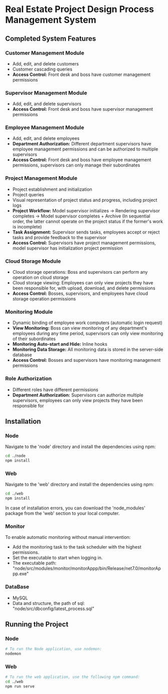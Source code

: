 # Real Estate Project Design Process Management System

## Completed System Features

### Customer Management Module

- Add, edit, and delete customers
- Customer cascading queries
- **Access Control:** Front desk and boss have customer management permissions

### Supervisor Management Module

- Add, edit, and delete supervisors
- **Access Control:** Front desk and boss have supervisor management permissions

### Employee Management Module

- Add, edit, and delete employees
- **Department Authorization:** Different department supervisors have employee management permissions and can be authorized to multiple supervisors
- **Access Control:** Front desk and boss have employee management permissions, supervisors can only manage their subordinates

### Project Management Module

- Project establishment and initialization
- Project queries
- Visual representation of project status and progress, including project logs
- **Project Workflow:** Model supervisor initializes → Rendering supervisor completes → Model supervisor completes + Archive (In sequential order, the latter cannot operate on the project status if the former's work is incomplete)
- **Task Assignment:** Supervisor sends tasks, employees accept or reject tasks and provide feedback to the supervisor
- **Access Control:** Supervisors have project management permissions, model supervisor has initialization project permission

### Cloud Storage Module

- Cloud storage operations: Boss and supervisors can perform any operation on cloud storage
- Cloud storage viewing: Employees can only view projects they have been responsible for, with upload, download, and delete permissions
- **Access Control:** Bosses, supervisors, and employees have cloud storage operation permissions

### Monitoring Module

- Dynamic binding of employee work computers (automatic login request)
- **View Monitoring:** Boss can view monitoring of any department's employees during any time period, supervisors can only view monitoring of their subordinates
- **Monitoring Auto-start and Hide:** Inline hooks
- **Monitoring Data Storage:** All monitoring data is stored in the server-side database
- **Access Control:** Bosses and supervisors have monitoring management permissions

### Role Authorization

- Different roles have different permissions
- **Department Authorization:** Supervisors can authorize multiple supervisors, employees can only view projects they have been responsible for

## Installation
### Node
Navigate to the 'node' directory and install the dependencies using npm:
```bash
cd ./node
npm install
```
### Web
Navigate to the 'web' directory and install the dependencies using npm:
```bash
cd ./web
npm install
```
In case of installation errors, you can download the 'node_modules' package from the 'web' section to your local computer.
### Monitor
To enable automatic monitoring without manual intervention:
 - Add the monitoring task to the task scheduler with the highest permissions.
 - Set the executable to start when logging in.
 - The executable path: "node/src/modules/monitor/monitorAppp/bin/Release/net7.0/monitorAppp.exe"
### DataBase
 - MySQL
 - Data and structure, the path of sql: "node/src/dbconfig/latest_process.sql"
## Running the Project
### Node
```bash
# To run the Node application, use nodemon:
nodemon
```
### Web
```bash
# To run the web application, use the following npm command:
cd ./web
npm run serve
```
